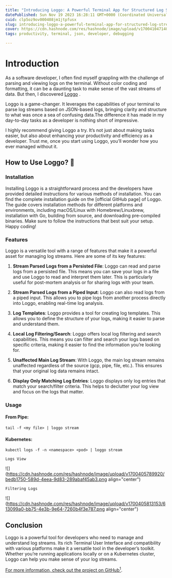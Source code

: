 ```yaml
---
title: "Introducing Loggo: A Powerful Terminal App for Structured Log Streaming"
datePublished: Sun Nov 19 2023 16:28:11 GMT+0000 (Coordinated Universal Time)
cuid: clp5oz9ov000408jm1jtpfusx
slug: introducing-loggo-a-powerful-terminal-app-for-structured-log-streaming
cover: https://cdn.hashnode.com/res/hashnode/image/upload/v1700410471407/9961f1d2-e3aa-4af2-b614-515a9f6b6f4a.png
tags: productivity, terminal, json, developer, debugging

---
```


# Introduction

As a software developer, I often find myself grappling with the challenge of parsing and viewing logs on the terminal. Without color coding and formatting, it can be a daunting task to make sense of the vast streams of data. But then, I discovered [Loggo](https://github.com/aurc/loggo) .

Loggo is a game-changer. It leverages the capabilities of your terminal to parse log streams based on JSON-based logs, bringing clarity and structure to what was once a sea of confusing data.The difference it has made in my day-to-day tasks as a developer is nothing short of impressive.

I highly recommend giving Loggo a try. It’s not just about making tasks easier, but also about enhancing your productivity and efficiency as a developer. Trust me, once you start using Loggo, you’ll wonder how you ever managed without it.

## How to Use Loggo? 🤔

### Installation

Installing Loggo is a straightforward process and the developers have provided detailed instructions for various methods of installation. You can find the complete installation guide on the \[official GitHub page\] of Loggo. The guide covers installation methods for different platforms and environments, including macOS/Linux with Homebrew/Linuxbrew, installation with Go, building from source, and downloading pre-compiled binaries. Make sure to follow the instructions that best suit your setup. Happy coding!

### Features

Loggo is a versatile tool with a range of features that make it a powerful asset for managing log streams. Here are some of its key features:

1. **Stream Parsed Logs from a Persisted File**: Loggo can read and parse logs from a persisted file. This means you can save your logs in a file and use Loggo to read and interpret them later. This is particularly useful for post-mortem analysis or for sharing logs with your team.
    
2. **Stream Parsed Logs from a Piped Input**: Loggo can also read logs from a piped input. This allows you to pipe logs from another process directly into Loggo, enabling real-time log analysis.
    
3. **Log Templates**: Loggo provides a tool for creating log templates. This allows you to define the structure of your logs, making it easier to parse and understand them.
    
4. **Local Log Filtering/Search**: Loggo offers local log filtering and search capabilities. This means you can filter and search your logs based on specific criteria, making it easier to find the information you’re looking for.
    
5. **Unaffected Main Log Stream**: With Loggo, the main log stream remains unaffected regardless of the source (gcp, pipe, file, etc.). This ensures that your original log data remains intact.
    
6. **Display Only Matching Log Entries**: Loggo displays only log entries that match your search/filter criteria. This helps to declutter your log view and focus on the logs that matter.
    

### Usage

#### From Pipe:

```plaintext
tail -f <my file> | loggo stream
```

#### Kubernetes:

```plaintext
kubectl logs -f -n <namespace> <pod> | loggo stream
```

`Logs View`

![](https://cdn.hashnode.com/res/hashnode/image/upload/v1700405789920/bedb1750-589d-4eea-9d83-289abaf45ab3.png align="center")

`Filtering Logs`

![](https://cdn.hashnode.com/res/hashnode/image/upload/v1700405813153/613099a0-bb75-4e3b-9e64-7260b4f3e787.png align="center")

## Conclusion

Loggo is a powerful tool for developers who need to manage and understand log streams. Its rich Terminal User Interface and compatibility with various platforms make it a versatile tool in the developer’s toolkit. Whether you’re running applications locally or on a Kubernetes cluster, Loggo can help you make sense of your log streams.

[For more information, check out the project on GitHub<sup>1</sup>](https://github.com/aurc/loggo).